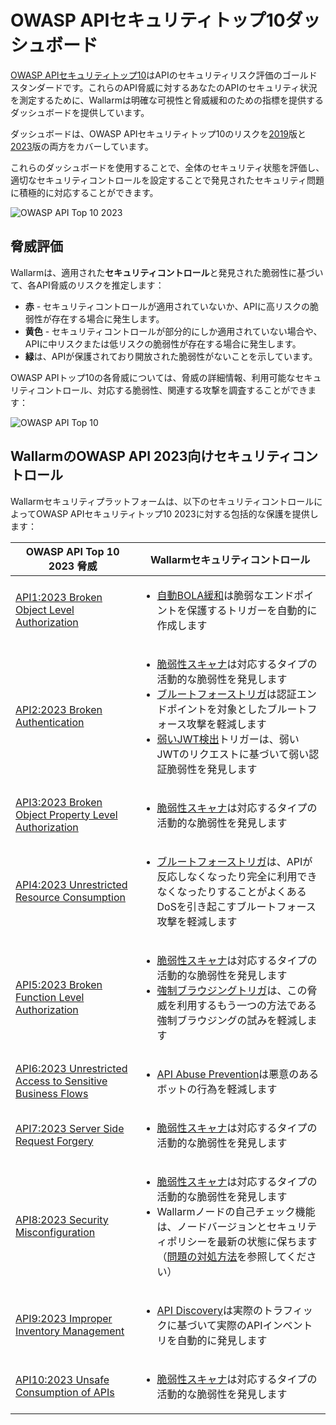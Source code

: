 # OWASP APIセキュリティトップ10ダッシュボード

[OWASP APIセキュリティトップ10](https://owasp.org/www-project-api-security/)はAPIのセキュリティリスク評価のゴールドスタンダードです。これらのAPI脅威に対するあなたのAPIのセキュリティ状況を測定するために、Wallarmは明確な可視性と脅威緩和のための指標を提供するダッシュボードを提供しています。

ダッシュボードは、OWASP APIセキュリティトップ10のリスクを[2019](https://owasp.org/API-Security/editions/2019/en/0x00-header/)版と[2023](https://owasp.org/API-Security/editions/2023/en/0x00-header/)版の両方をカバーしています。

これらのダッシュボードを使用することで、全体のセキュリティ状態を評価し、適切なセキュリティコントロールを設定することで発見されたセキュリティ問題に積極的に対応することができます。

![OWASP API Top 10 2023](../../images/user-guides/dashboard/owasp-api-top-ten-2023-dash.png)

## 脅威評価

Wallarmは、適用された**セキュリティコントロール**と発見された脆弱性に基づいて、各API脅威のリスクを推定します：

* **赤** - セキュリティコントロールが適用されていないか、APIに高リスクの脆弱性が存在する場合に発生します。
* **黄色** - セキュリティコントロールが部分的にしか適用されていない場合や、APIに中リスクまたは低リスクの脆弱性が存在する場合に発生します。
* **緑**は、APIが保護されており開放された脆弱性がないことを示しています。

OWASP APIトップ10の各脅威については、脅威の詳細情報、利用可能なセキュリティコントロール、対応する脆弱性、関連する攻撃を調査することができます：

![OWASP API Top 10](../../images/user-guides/dashboard/owasp-api-top-ten-2023-dash-details.png)

## WallarmのOWASP API 2023向けセキュリティコントロール

Wallarmセキュリティプラットフォームは、以下のセキュリティコントロールによってOWASP APIセキュリティトップ10 2023に対する包括的な保護を提供します：

| OWASP API Top 10 2023 脅威 | Wallarmセキュリティコントロール |
| ---------------------- | --------------------------- |
| [API1:2023 Broken Object Level Authorization](https://github.com/OWASP/API-Security/blob/master/editions/2023/en/0xa1-broken-object-level-authorization.md) | <ul><li>[自動BOLA緩和](../../admin-en/configuration-guides/protecting-against-bola.md#automatic-bola-protection-for-endpoints-discovered-by-api-discovery)は脆弱なエンドポイントを保護するトリガーを自動的に作成します</li></ul> |
| [API2:2023 Broken Authentication](https://github.com/OWASP/API-Security/blob/master/editions/2023/en/0xa2-broken-authentication.md) | <ul><li>[脆弱性スキャナ](../../about-wallarm/detecting-vulnerabilities.md#vulnerability-scanner)は対応するタイプの活動的な脆弱性を発見します</li><li>[ブルートフォーストリガ](../../admin-en/configuration-guides/protecting-against-bruteforce.md)は認証エンドポイントを対象としたブルートフォース攻撃を軽減します</li><li>[弱いJWT検出](../triggers/trigger-examples.md#detect-weak-jwts)トリガーは、弱いJWTのリクエストに基づいて弱い認証脆弱性を発見します</li></ul> |
| [API3:2023 Broken Object Property Level Authorization](https://github.com/OWASP/API-Security/blob/master/editions/2023/en/0xa3-broken-object-property-level-authorization.md) | <ul><li>[脆弱性スキャナ](../../about-wallarm/detecting-vulnerabilities.md#vulnerability-scanner)は対応するタイプの活動的な脆弱性を発見します</li></ul> |
| [API4:2023 Unrestricted Resource Consumption](https://github.com/OWASP/API-Security/blob/master/editions/2023/en/0xa4-unrestricted-resource-consumption.md) | <ul><li>[ブルートフォーストリガ](../../admin-en/configuration-guides/protecting-against-bruteforce.md)は、APIが反応しなくなったり完全に利用できなくなったりすることがよくあるDoSを引き起こすブルートフォース攻撃を軽減します</li></ul> |
| [API5:2023 Broken Function Level Authorization](https://github.com/OWASP/API-Security/blob/master/editions/2023/en/0xa5-broken-function-level-authorization.md) | <ul><li>[脆弱性スキャナ](../../about-wallarm/detecting-vulnerabilities.md#vulnerability-scanner)は対応するタイプの活動的な脆弱性を発見します</li><li>[強制ブラウジングトリガ](../../admin-en/configuration-guides/protecting-against-bruteforce.md)は、この脅威を利用するもう一つの方法である強制ブラウジングの試みを軽減します</li></ul> |
| [API6:2023 Unrestricted Access to Sensitive Business Flows](https://github.com/OWASP/API-Security/blob/master/editions/2023/en/0xa6-unrestricted-access-to-sensitive-business-flows.md) | <ul><li>[API Abuse Prevention](../../api-abuse-prevention/overview.md)は悪意のあるボットの行為を軽減します</li></ul> |
| [API7:2023 Server Side Request Forgery](https://github.com/OWASP/API-Security/blob/master/editions/2023/en/0xa7-server-side-request-forgery.md) | <ul><li>[脆弱性スキャナ](../../about-wallarm/detecting-vulnerabilities.md#vulnerability-scanner)は対応するタイプの活動的な脆弱性を発見します</li></ul> |
| [API8:2023 Security Misconfiguration](https://github.com/OWASP/API-Security/blob/master/editions/2023/en/0xa8-security-misconfiguration.md) | <ul><li>[脆弱性スキャナ](../../about-wallarm/detecting-vulnerabilities.md#vulnerability-scanner)は対応するタイプの活動的な脆弱性を発見します</li><li>Wallarmノードの自己チェック機能は、ノードバージョンとセキュリティポリシーを最新の状態に保ちます（[問題の対処方法](../../faq/node-issues-on-owasp-dashboards.md)を参照してください）</li></ul> |
| [API9:2023 Improper Inventory Management](https://github.com/OWASP/API-Security/blob/master/editions/2023/en/0xa9-improper-inventory-management.md) | <ul><li>[API Discovery](../../api-discovery/overview.md)は実際のトラフィックに基づいて実際のAPIインベントリを自動的に発見します</li></ul> |
| [API10:2023 Unsafe Consumption of APIs](https://github.com/OWASP/API-Security/blob/master/editions/2023/en/0xaa-unsafe-consumption-of-apis.md) | <ul><li>[脆弱性スキャナ](../../about-wallarm/detecting-vulnerabilities.md#vulnerability-scanner)は対応するタイプの活動的な脆弱性を発見します</li></ul> |
